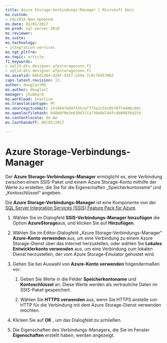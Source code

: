 ```yaml
---
title: Azure Storage-Verbindungs-Manager | Microsoft Docs
ms.custom:
- SQL2016_New_Updated
ms.date: 03/01/2017
ms.prod: sql-server-2016
ms.reviewer: 
ms.suite: 
ms.technology:
- integration-services
ms.tgt_pltfrm: 
ms.topic: article
f1_keywords:
- sql13.dts.designer.afpstorageconn.f1
- sql14.dts.designer.afpstorageconn.f1
ms.assetid: 68bd1d04-d20f-4357-a34e-7c9c76457062
caps.latest.revision: 13
author: douglaslMS
ms.author: douglasl
manager: jhubbard
ms.workload: Inactive
ms.translationtype: MT
ms.sourcegitcommit: 1419847dd47435cef775a2c55c0578ff4406cddc
ms.openlocfilehash: 848b0f0e3e639d31fa739e8d744fc4b80839a5fd
ms.contentlocale: de-de
ms.lasthandoff: 08/03/2017

---
```

# <a name="azure-storage-connection-manager"></a>Azure Storage-Verbindungs-Manager
  Der **Azure Storage-Verbindungs-Manager** ermöglicht es, eine Verbindung zwischen einem SSIS-Paket und einem Azure Storage-Konto mithilfe der Werte zu erstellen, die Sie für die Eigenschaften „Speicherkontoname“ und „Kontoschlüssel“ angeben.  
   
 Die **Azure Storage-Verbindungs-Manager** ist eine Komponente von der [SQL Server Integration Services (SSIS) Feature Pack für Azure](../../integration-services/azure-feature-pack-for-integration-services-ssis.md). 
  
1.  Wählen Sie im Dialogfeld **SSIS-Verbindungs-Manager hinzufügen** die Option **AzureStorage**aus, und klicken Sie auf **Hinzufügen**.  
  
2.  Wählen Sie im Editor-Dialogfeld „Azure Storage-Verbindungs-Manager“ **Azure-Konto verwenden** aus, um eine Verbindung zu einem Azure Storage-Dienst über das Internet herzustellen, oder wählen Sie **Lokales Entwicklerkonto verwenden** aus, um eine Verbindung zum lokalen Dienst herzustellen, der vom Azure Storage-Emulator gehostet wird.  
  
3.  Gehen Sie bei Auswahl von **Azure-Konto verwenden** folgendermaßen vor:  
  
    1.  Geben Sie Werte in die Felder **Speicherkontoname** und **Kontoschlüssel** an. Diese Werte werden als vertrauliche Daten im SSIS-Paket gespeichert.  
  
    2.  Wählen Sie **HTTPS verwenden** aus, wenn Sie HTTPS anstelle von HTTP für die Verbindung mit dem Azure Storage-Dienst verwenden möchten.  
  
4.  Klicken Sie auf **OK** , um das Dialogfeld zu schließen.  
  
5.  Die Eigenschaften des Verbindungs-Managers, die Sie im Fenster **Eigenschaften** erstellt haben, werden angezeigt.  
  
  

